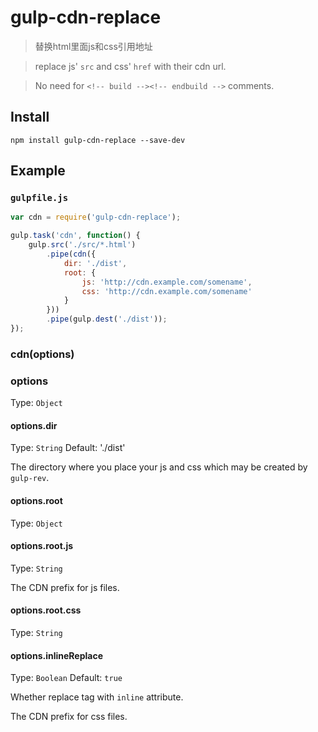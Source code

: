 gulp-cdn-replace
================

> 替换html里面js和css引用地址

> replace js' `src` and css' `href` with their cdn url.

> No need for `<!-- build --><!-- endbuild -->` comments.

## Install
```
npm install gulp-cdn-replace --save-dev
```

## Example
### `gulpfile.js`
```js
var cdn = require('gulp-cdn-replace');

gulp.task('cdn', function() {
    gulp.src('./src/*.html')
        .pipe(cdn({
            dir: './dist',
            root: {
                js: 'http://cdn.example.com/somename',
                css: 'http://cdn.example.com/somename'
            }
        }))
        .pipe(gulp.dest('./dist'));
});
```

### cdn(options)

### options

Type: `Object`

#### options.dir
Type: `String`
Default: './dist'

The directory where you place your js and css which may be created by `gulp-rev`.

#### options.root
Type: `Object`

#### options.root.js
Type: `String`

The CDN prefix for js files.

#### options.root.css
Type: `String`

#### options.inlineReplace
Type: `Boolean`
Default: `true`

Whether replace tag with `inline` attribute.

The CDN prefix for css files.
